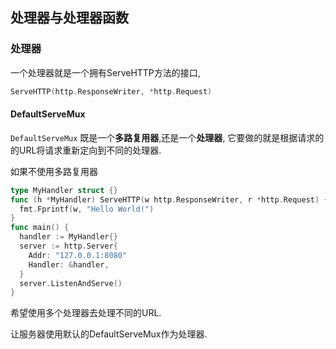 ## 处理器与处理器函数



### 处理器

一个处理器就是一个拥有ServeHTTP方法的接口, 

```go
ServeHTTP(http.ResponseWriter, *http.Request)
```

#### DefaultServeMux

`DefaultServeMux` 既是一个**多路复用器**,还是一个**处理器**, 它要做的就是根据请求的的URL将请求重新定向到不同的处理器. 



如果不使用多路复用器

```go
type MyHandler struct {}
func (h *MyHandler) ServeHTTP(w http.ResponseWriter, r *http.Request) {
  fmt.Fprintf(w, "Hello World!")
}
func main() {
  handler := MyHandler{}
  server := http.Server{
    Addr: "127.0.0.1:8080"
    Handler: &handler,
  }
  server.ListenAndServe()
}
```



希望使用多个处理器去处理不同的URL.

让服务器使用默认的DefaultServeMux作为处理器.

```go

```

